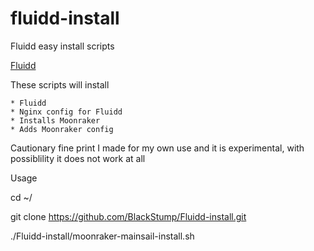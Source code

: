# fluidd-install
Fluidd easy install scripts

[Fluidd](https://github.com/cadriel/fluidd)

These scripts will install

    * Fluidd
    * Nginx config for Fluidd
    * Installs Moonraker
    * Adds Moonraker config
    
Cautionary fine print
I made for my own use and it is experimental, with possiblility it does not work at all

Usage

cd ~/

git clone https://github.com/BlackStump/Fluidd-install.git

./Fluidd-install/moonraker-mainsail-install.sh






